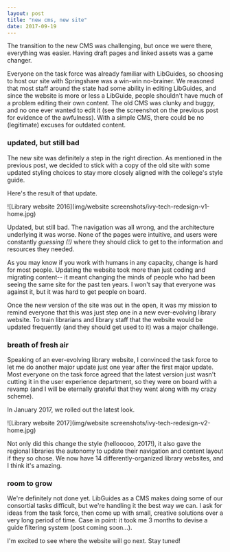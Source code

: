 ```yaml
---
layout: post
title: "new cms, new site"
date: 2017-09-19
---
```


The transition to the new CMS was challenging, but once we were there, everything was easier. Having draft pages and linked assets was a game changer.

Everyone on the task force was already familiar with LibGuides, so choosing to host our site with Springshare was a win-win no-brainer. We reasoned that most staff around the state had some ability in editing LibGuides, and since the website is more or less a LibGuide, people shouldn't have much of a problem editing their own content. The old CMS was clunky and buggy, and no one ever wanted to edit it (see the screenshot on the previous post for evidence of the awfulness). With a simple CMS, there could be no (legitimate) excuses for outdated content.

### updated, but still bad
The new site was definitely a step in the right direction. As mentioned in the previous post, we decided to stick with a copy of the old site with some updated styling choices to stay more closely aligned with the college's style guide.

Here's the result of that update.

![Library website 2016](img/website screenshots/ivy-tech-redesign-v1-home.jpg)

Updated, but still bad. The navigation was all wrong, and the architecture underlying it was worse. None of the pages were intuitive, and users were constantly *guessing (!)* where they should click to get to the information and resources they needed.

As you may know if you work with humans in any capacity, change is hard for most people. Updating the website took more than just coding and migrating content-- it meant changing the minds of people who had been seeing the same site for the past ten years. I won't say that everyone was against it, but it was hard to get people on board.

Once the new version of the site was out in the open, it was my mission to remind everyone that this was just step one in a new ever-evolving library website. To train librarians and library staff that the website would be updated frequently (and they should get used to it) was a major challenge.

### breath of fresh air
Speaking of an ever-evolving library website, I convinced the task force to let me do another major update just one year after the first major update. Most everyone on the task force agreed that the latest version just wasn't cutting it in the user experience department, so they were on board with a revamp (and I will be eternally grateful that they went along with my crazy scheme). 

In January 2017, we rolled out the latest look.

![Library website 2017](img/website screenshots/ivy-tech-redesign-v2-home.jpg)

Not only did this change the style (hellooooo, 2017!), it also gave the regional libraries the autonomy to update their navigation and content layout if they so chose. We now have 14 differently-organized library websites, and I think it's amazing. 

### room to grow
We're definitely not done yet. LibGuides as a CMS makes doing some of our consortial tasks difficult, but we're handling it the best way we can. I ask for ideas from the task force, then come up with small, creative solutions over a very long period of time. Case in point: it took me 3 months to devise a guide filtering system (post coming soon...).

I'm excited to see where the website will go next. Stay tuned!
